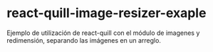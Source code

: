 # react-quill-image-resizer-exaple
Ejemplo de utilización de react-quill con el módulo de imagenes y redimensión, separando las imágenes en un arreglo.
